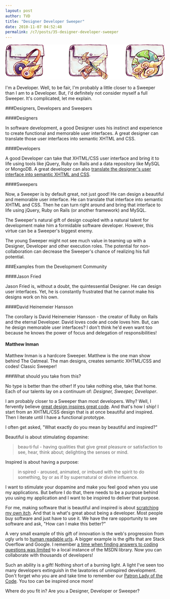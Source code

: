 ```yaml
---
layout: post
author: TVD
title: "Designer Developer Sweeper"
date: 2010-11-07 04:52:48
permalink: /c7/posts/35-designer-developer-sweeper
---
```


![designer-developer-sweeper](/c7/static/designer-developer-sweeper.png)

I'm a Developer. Well, to be fair, I'm probably a little closer to a Sweeper than I am to a Developer. But, I'd definitely not consider myself a full Sweeper. It's complicated, let me explain.

###Designers, Developers and Sweepers

####Designers

In software development, a good Designer uses his instinct and experience to create functional and memorable user interfaces. A great designer can translate those user interfaces into semantic XHTML and CSS.

####Developers

A good Developer can take that XHTML/CSS user interface and bring it to life using tools like jQuery, Ruby on Rails and a data repository like MySQL or MongoDB. A great developer can also [translate the designer's user interface into semantic XHTML and CSS][1].

####Sweepers

Now, a Sweeper is by default great, not just good! He can design a beautiful and memorable user interface. He can translate that interface into semantic XHTML and CSS. Then he can turn right around and bring that interface to life using jQuery, Ruby on Rails (or another framework) and MySQL.

The Sweeper's natural gift of design coupled with a natural talent for development make him a formidable software developer. However, this virtue can be a Sweeper's biggest enemy. 

The young Sweeper might not see much value in teaming up with a Designer, Developer and other execution roles. The potential for non-collaboration can decrease the Sweeper's chance of realizing his full potential.

###Examples from the Development Community

####Jason Fried

Jason Fried is, without a doubt, the quintessential Designer. He can design user interfaces. Yet, he is constantly frustrated that he cannot make his designs work on his own.

####David Heinemeier Hansson

The corollary is David Heinemeier Hansson - the creator of Ruby on Rails and the eternal Developer. David loves code and code loves him. But, can he design memorable user interfaces? I don't think he'd even want too because he knows the power of focus and delegation of responsibilities!

#### Matthew Inman

Matthew Inman is a hardcore Sweeper. Matthew is the one man show behind The Oatmeal. The man designs, creates semantic XHTML/CSS and codes! Classic Sweeper!

###What should you take from this?

No type is better than the other! If you take nothing else, take that home. Each of our talents lay on a continuum of: *Designer, Sweeper, Developer*.

I am probably closer to a Sweeper than most developers. Why? Well, I fervently believe [great design inspires great code][2]. And that's how I ship! I start from an XHTML/CSS design that is at once beautiful and inspired. Then I iterate until I have a functional prototype.

I often get asked, "What exactly do you mean by beautiful and inspired?"

Beautiful is about stimulating dopamine:

> beau·ti·ful - having qualities that
> give great pleasure or satisfaction to
> see, hear, think about; delighting the
> senses or mind.

Inspired is about having a purpose:

> in·spired - aroused, animated, or
> imbued with the spirit to do
> something, by or as if by supernatural
> or divine influence.

I want to stimulate your dopamine and make you feel good when you use my applications. But before I do that, there needs to be a purpose behind you using my application and I want to be inspired to deliver that purpose. 

For me, making software that is beautiful and inspired is about [scratching my own itch][3]. And that is what's great about being a developer. Most people buy software and just have to use it. We have the rare opportunity to see software and ask, "How can I make this better?"

A very small example of this gift of innovation is the web's progression from ugly urls to [human readable urls][4]. A bigger example is the gifts that are Stack Overflow and Google. I remember [a time when finding answers to coding questions was limited][5] to a local instance of the MSDN library. Now you can collaborate with thousands of developers!

Such an ability is a gift! Nothing short of a burning light. A light I've seen too many developers extinguish in the lavatories of uninspired development. Don't forget who you are and take time to remember our [Patron Lady of the Code][6]. You too can be inspired once more!

Where do you fit in? Are you a Designer, Developer or Sweeper?


  [1]: http://techoctave.com/c7/posts/33-the-truth-about-cross-browser-development-and-3-secrets-to-better-compatibility
  [2]: http://techoctave.com/c7/posts/7-design-in-iterations
  [3]: http://techoctave.com/c7/posts/17-jquery-dashboard-gauges-using-raphael-xhtml-and-css
  [4]: http://techoctave.com/c7/posts/26-seo-friendly-urls-in-rails
  [5]: http://twitter.com/tiandavis/statuses/1261761877512192
  [6]: http://techoctave.com/c7/posts/1-hello-world


